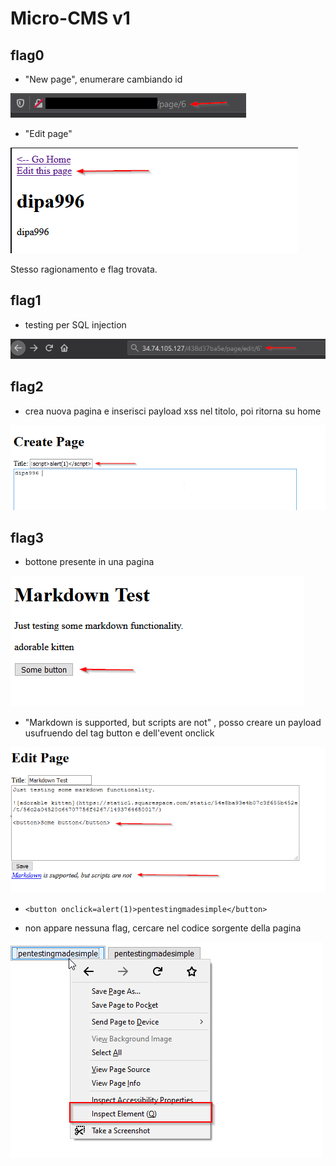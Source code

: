 # Micro-CMS v1

## flag0

+ "New page", enumerare cambiando id

![picture](imgs/1.png)

+ "Edit page"

![picture](imgs/2.png)

Stesso ragionamento e flag trovata.

## flag1

+ testing per SQL injection

![picture](imgs/3.png)

## flag2

+ crea nuova pagina e inserisci payload xss nel titolo, poi ritorna su home

![picture](imgs/4.png)

## flag3

+ bottone presente in una pagina

![picture](imgs/5.png)

+ "Markdown is supported, but scripts are not" , posso creare un payload usufruendo del tag button e dell'event onclick

![picture](imgs/6.png)

+ `<button onclick=alert(1)>pentestingmadesimple</button>`

+ non appare nessuna flag, cercare nel codice sorgente della pagina

![picture](imgs/7.png)
